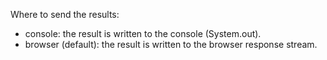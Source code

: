 Where to send the results:

- console: the result is written to the console (System.out).
- browser (default): the result is written to the browser response stream.
